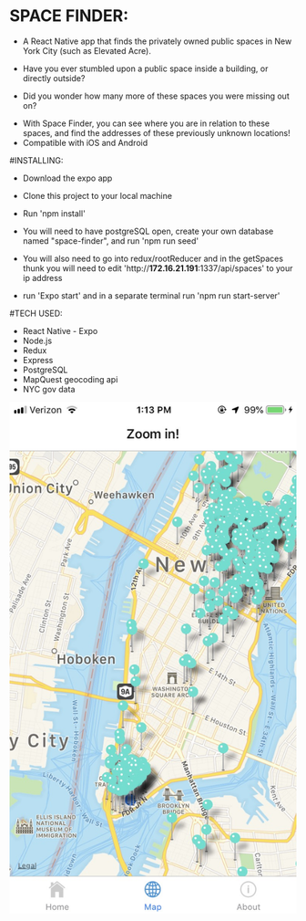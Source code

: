 # SPACE FINDER:

- A React Native app that finds the privately owned public spaces in New York City (such as Elevated Acre).

- Have you ever stumbled upon a public space inside a building, or directly outside?
- Did you wonder how many more of these spaces you were missing out on?

* With Space Finder, you can see where you are in relation to these spaces, and find the addresses of these previously unknown locations!
* Compatible with iOS and Android

#INSTALLING:

- Download the expo app
- Clone this project to your local machine

- Run 'npm install'
- You will need to have postgreSQL open, create your own database named "space-finder", and run 'npm run seed'
- You will also need to go into redux/rootReducer and in the getSpaces thunk you will need to edit 'http://**172.16.21.191**:1337/api/spaces' to your ip address
- run 'Expo start' and in a separate terminal run 'npm run start-server'

#TECH USED:

- React Native - Expo
- Node.js
- Redux
- Express
- PostgreSQL
- MapQuest geocoding api
- NYC gov data

![Image of myProject](/assets/images/IMG_3916.jpg)
